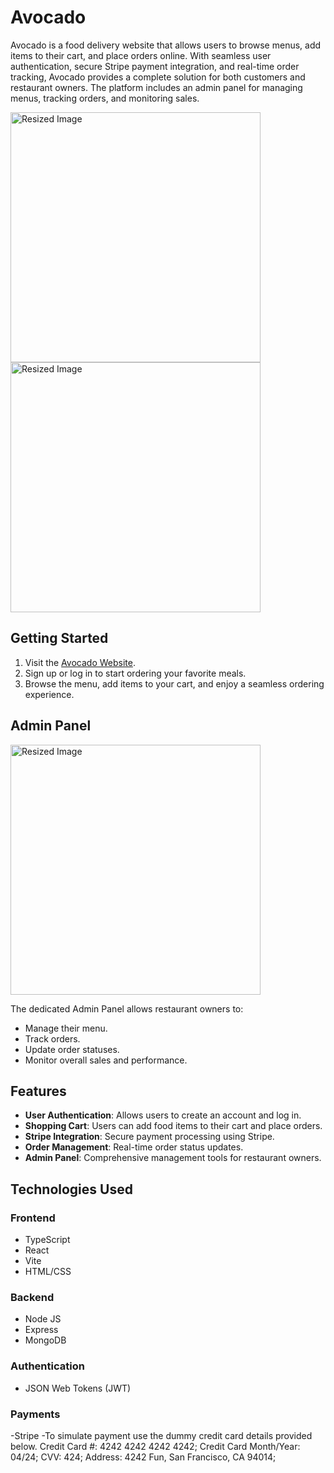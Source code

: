 # Avocado
Avocado is a food delivery website that allows users to browse menus, add items to their cart, and place orders online. With seamless user authentication, secure Stripe payment integration, and real-time order tracking, Avocado provides a complete solution for both customers and restaurant owners. The platform includes an admin panel for managing menus, tracking orders, and monitoring sales.


<img src="https://github.com/user-attachments/assets/ac7d6934-d320-48b7-b97d-88551e26fac1" alt="Resized Image" width="400">
<img src="https://github.com/user-attachments/assets/b694257f-9810-4a00-bc54-2e5c2feda436" alt="Resized Image" width="400">


## Getting Started

1. Visit the [Avocado Website](https://avocado-frontend-skex.onrender.com/).
2. Sign up or log in to start ordering your favorite meals.
3. Browse the menu, add items to your cart, and enjoy a seamless ordering experience.

## Admin Panel
<img src="https://github.com/user-attachments/assets/2da65c8d-cf48-46ad-b745-e7f4747a44df" alt="Resized Image" width="400">

The dedicated Admin Panel allows restaurant owners to:

- Manage their menu.
- Track orders.
- Update order statuses.
- Monitor overall sales and performance.

## Features

- **User Authentication**: Allows users to create an account and log in.
- **Shopping Cart**: Users can add food items to their cart and place orders.
- **Stripe Integration**: Secure payment processing using Stripe.
- **Order Management**: Real-time order status updates.
- **Admin Panel**: Comprehensive management tools for restaurant owners.

## Technologies Used


### Frontend

- TypeScript
- React
- Vite
- HTML/CSS
### Backend

- Node JS
- Express
- MongoDB

### Authentication

- JSON Web Tokens (JWT)

### Payments
-Stripe 
-To simulate payment use the dummy credit card details provided below.
Credit Card #: 4242 4242 4242 4242; Credit Card Month/Year: 04/24; CVV: 424; Address: 4242 Fun, San Francisco, CA 94014;

